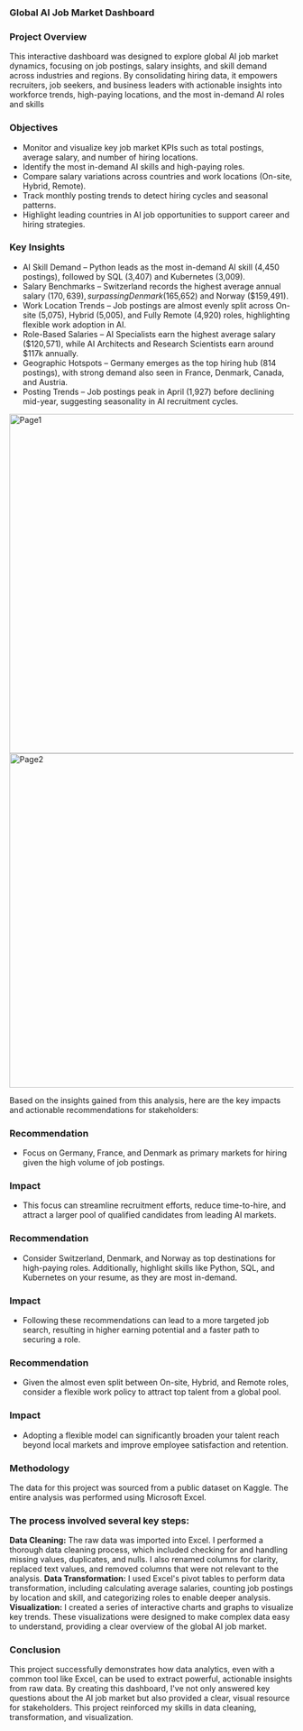 ### Global AI Job Market Dashboard

### Project Overview
This interactive dashboard was designed to explore global AI job market dynamics, focusing on job postings, salary insights, and skill demand across industries and regions. By consolidating hiring data, it empowers recruiters, job seekers, and business leaders with actionable insights into workforce trends, high-paying locations, and the most in-demand AI roles and skills


### Objectives
- Monitor and visualize key job market KPIs such as total postings, average salary, and number of hiring locations.
- Identify the most in-demand AI skills and high-paying roles.
- Compare salary variations across countries and work locations (On-site, Hybrid, Remote).
- Track monthly posting trends to detect hiring cycles and seasonal patterns.
- Highlight leading countries in AI job opportunities to support career and hiring strategies.


### Key Insights
- AI Skill Demand – Python leads as the most in-demand AI skill (4,450 postings), followed by SQL (3,407) and Kubernetes (3,009).
- Salary Benchmarks – Switzerland records the highest average annual salary ($170,639), surpassing Denmark ($165,652) and Norway ($159,491).
- Work Location Trends – Job postings are almost evenly split across On-site (5,075), Hybrid (5,005), and Fully Remote (4,920) roles, highlighting flexible work adoption in AI.
- Role-Based Salaries – AI Specialists earn the highest average salary ($120,571), while AI Architects and Research Scientists earn around $117k annually.
- Geographic Hotspots – Germany emerges as the top hiring hub (814 postings), with strong demand also seen in France, Denmark, Canada, and Austria.
- Posting Trends – Job postings peak in April (1,927) before declining mid-year, suggesting seasonality in AI recruitment cycles.

<img width="1092" height="602" alt="Page1" src="https://github.com/user-attachments/assets/9d434a17-268a-4f76-b621-be529ac27ba9" />
<img width="1044" height="593" alt="Page2" src="https://github.com/user-attachments/assets/c0de3023-187d-432e-ac79-3cda8db91dcc" />




Based on the insights gained from this analysis, here are the key impacts and actionable recommendations for stakeholders:
### Recommendation 
- Focus on Germany, France, and Denmark as primary markets for hiring given the high volume of job postings.

### Impact 
- This focus can streamline recruitment efforts, reduce time-to-hire, and attract a larger pool of qualified candidates from leading AI markets.

### Recommendation
- Consider Switzerland, Denmark, and Norway as top destinations for high-paying roles. Additionally, highlight skills like Python, SQL, and Kubernetes on your resume, as they are most in-demand.

### Impact
- Following these recommendations can lead to a more targeted job search, resulting in higher earning potential and a faster path to securing a role.

### Recommendation
- Given the almost even split between On-site, Hybrid, and Remote roles, consider a flexible work policy to attract top talent from a global pool.

### Impact
- Adopting a flexible model can significantly broaden your talent reach beyond local markets and improve employee satisfaction and retention.

### Methodology
The data for this project was sourced from a public dataset on Kaggle. The entire analysis was performed using Microsoft Excel. 
### The process involved several key steps:
**Data Cleaning:** The raw data was imported into Excel. I performed a thorough data cleaning process, which included checking for and handling missing values, duplicates, and nulls. I also renamed columns for clarity, replaced text values, and removed columns that were not relevant to the analysis.
**Data Transformation:** I used Excel's pivot tables to perform data transformation, including calculating average salaries, counting job postings by location and skill, and categorizing roles to enable deeper analysis.
**Visualization:** I created a series of interactive charts and graphs to visualize key trends. These visualizations were designed to make complex data easy to understand, providing a clear overview of the global AI job market.

### Conclusion
This project successfully demonstrates how data analytics, even with a common tool like Excel, can be used to extract powerful, actionable insights from raw data. By creating this dashboard, I've not only answered key questions about the AI job market but also provided a clear, visual resource for stakeholders. This project reinforced my skills in data cleaning, transformation, and visualization.






